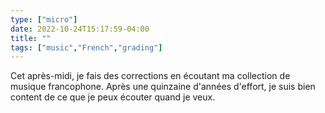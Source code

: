 ```yaml
---
type: ["micro"]
date: 2022-10-24T15:17:59-04:00
title: ""
tags: ["music","French","grading"]
---
```

Cet après-midi, je fais des corrections en écoutant ma collection de musique francophone. Après une quinzaine d'années d'effort, je suis bien content de ce que je peux écouter quand je veux.

